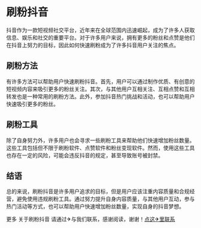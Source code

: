 # 刷粉抖音

抖音作为一款短视频社交平台，近年来在全球范围内迅速崛起，成为了许多人获取信息、娱乐和社交的重要平台。对于许多用户来说，拥有更多的粉丝和点赞是他们在抖音上努力的目标，因此如何快速刷粉成为了许多抖音用户关注的焦点。

## 刷粉方法

有许多方法可以帮助用户快速刷粉抖音。首先，用户可以通过制作优质、有创意的短视频内容来吸引更多的粉丝关注。其次，与其他用户互相关注、互相点赞和互相转发也是一种常用的刷粉方法。此外，参加抖音热门挑战和活动，也可以帮助用户快速吸引更多的粉丝。

## 刷粉工具

除了自身努力外，许多用户也会寻求一些刷粉工具来帮助他们快速增加粉丝数量。这些工具包括但不限于刷粉软件、点赞软件和粉丝变现软件。然而，使用这些工具也存在一定的风险，可能会违反抖音的规定，甚至导致账号被封禁。

## 结语

总的来说，刷粉抖音是许多用户追求的目标，但是用户应该注重内容质量和合规经营，避免使用违规刷粉工具。通过努力提升自身内容质量，与其他用户互动，参与热门活动等方式，也可以帮助用户快速增加粉丝数量，实现自身的抖音梦想。

更多 关于刷粉抖音 请通过✈与我们联系，感谢阅读，谢谢！[点这✈里联系](https://ss.k02.cc)